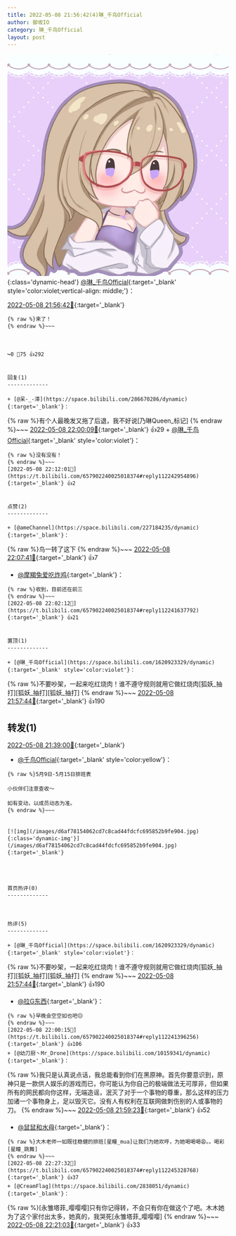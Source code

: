 ```yaml
---
title: 2022-05-08 21:56:42(4)琳_千鸟Official
author: 御坂IO
category: 琳_千鸟Official
layout: post
---
```


![img](/images/c0a88f85ebd0d056f37b114e0748e69556c8b488.jpg){:class='dynamic-head'}
[@琳_千鸟Official](https://space.bilibili.com/1620923329/dynamic){:target='_blank' style='color:violet;vertical-align: middle;'}：

[2022-05-08 21:56:42🔗](https://t.bilibili.com/657902240025018374){:target='_blank'}

~~~
{% raw %}来了！
{% endraw %}~~~



↪️0 💬75 👍292


回复(1)
-------------

+ [@呆-_-滞](https://space.bilibili.com/286670286/dynamic){:target='_blank'}：
~~~
{% raw %}有个人最晚发又拖了后退，我不好说[乃琳Queen_标记]
{% endraw %}~~~
[2022-05-08 22:00:09🔗](https://t.bilibili.com/657902240025018374#reply112241323040){:target='_blank'} 👍29
    + [@琳_千鸟Official](https://space.bilibili.com/1620923329/dynamic){:target='_blank' style='color:violet'}：
~~~
{% raw %}没有没有！
{% endraw %}~~~
[2022-05-08 22:12:01🔗](https://t.bilibili.com/657902240025018374#reply112242954896){:target='_blank'} 👍2


点赞(2)
-------------

+ [@ameChannel](https://space.bilibili.com/227184235/dynamic){:target='_blank'}：
~~~
{% raw %}鸟一转了这下
{% endraw %}~~~
[2022-05-08 22:07:41🔗](https://t.bilibili.com/657902240025018374#reply112242496912){:target='_blank'} 👍7
+ [@摩羯兔爱吃炸鸡](https://space.bilibili.com/432461499/dynamic){:target='_blank'}：
~~~
{% raw %}收到，目前还在前三
{% endraw %}~~~
[2022-05-08 22:02:12🔗](https://t.bilibili.com/657902240025018374#reply112241637792){:target='_blank'} 👍21


置顶(1)
-------------

+ [@琳_千鸟Official](https://space.bilibili.com/1620923329/dynamic){:target='_blank' style='color:violet'}：
~~~
{% raw %}不要吵架，一起来吃红烧肉！谁不遵守规则就用它做红烧肉[狐妖_抽打][狐妖_抽打][狐妖_抽打]
{% endraw %}~~~
[2022-05-08 21:57:44🔗](https://t.bilibili.com/657902240025018374#reply112241010208){:target='_blank'} 👍190


转发(1)
-------------

[2022-05-08 21:39:00🔗](https://t.bilibili.com/657897678755069958){:target='_blank'}
+ [@千鸟Official](https://space.bilibili.com/553771121/dynamic){:target='_blank' style='color:yellow'}：
~~~
{% raw %}5月9日-5月15日排班表

小伙伴们注意查收～

如有变动，以成员动态为准。
{% endraw %}~~~


[![img](/images/d6af78154062cd7c8cad44fdcfc695852b9fe904.jpg){:class='dynamic-img'}](/images/d6af78154062cd7c8cad44fdcfc695852b9fe904.jpg){:target='_blank'}




首页热评(0)
-------------



热评(5)
-------------

+ [@琳_千鸟Official](https://space.bilibili.com/1620923329/dynamic){:target='_blank' style='color:violet'}：
~~~
{% raw %}不要吵架，一起来吃红烧肉！谁不遵守规则就用它做红烧肉[狐妖_抽打][狐妖_抽打][狐妖_抽打]
{% endraw %}~~~
[2022-05-08 21:57:44🔗](https://t.bilibili.com/657902240025018374#reply112241010208){:target='_blank'} 👍190
+ [@拉G东西](https://space.bilibili.com/6795231/dynamic){:target='_blank'}：
~~~
{% raw %}早晚会空空如也吧😔
{% endraw %}~~~
[2022-05-08 22:00:15🔗](https://t.bilibili.com/657902240025018374#reply112241396256){:target='_blank'} 👍106
+ [@幼刀厨丶Mr_Drone](https://space.bilibili.com/10159341/dynamic){:target='_blank'}：
~~~
{% raw %}我只是认真说点话，我总能看到你们在黑原神。首先你要意识到，原神只是一款供人娱乐的游戏而已，你可能认为你自己的极端做法无可厚非，但如果所有的网民都向你这样，无端造谣，泯灭了对于一个事物的尊重，那么这样的压力加诸一个事物身上，足以毁灭它。没有人有权利在互联网做刺伤别的人或事物的刀。
{% endraw %}~~~
[2022-05-08 21:59:23🔗](https://t.bilibili.com/657902240025018374#reply112241251264){:target='_blank'} 👍52
+ [@鼠鼠和水母](https://space.bilibili.com/188580723/dynamic){:target='_blank'}：
~~~
{% raw %}大木老师一如既往稳健的排班[星瞳_mua]让我们为她欢呼，为她喝喝喝😩。。喝彩[星瞳_跳舞]
{% endraw %}~~~
[2022-05-08 22:27:32🔗](https://t.bilibili.com/657902240025018374#reply112245328768){:target='_blank'} 👍37
+ [@CreamFlag](https://space.bilibili.com/2838051/dynamic){:target='_blank'}：
~~~
{% raw %}[永雏塔菲_嘤嘤嘤]只有你记得转，不会只有你在做这个了吧。木木她为了这个家付出太多，她真的，我哭死[永雏塔菲_嘤嘤嘤]
{% endraw %}~~~
[2022-05-08 22:21:03🔗](https://t.bilibili.com/657902240025018374#reply112244362384){:target='_blank'} 👍33


